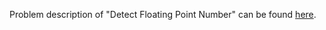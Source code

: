 Problem description of "Detect Floating Point Number" can be found [here](https://www.hackerrank.com/challenges/introduction-to-regex/problem?isFullScreen=true).